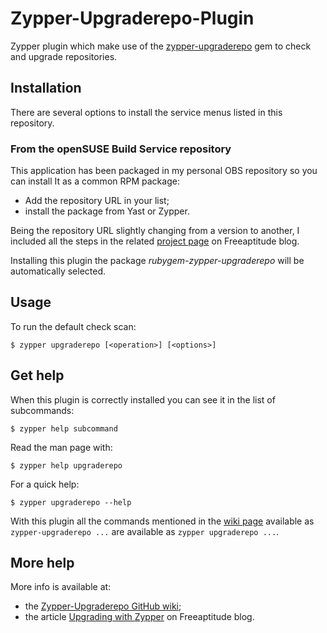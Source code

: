 # Zypper-Upgraderepo-Plugin

Zypper plugin which make use of the [zypper-upgraderepo][zypper_upgraderepo] gem
to check and upgrade repositories.

## Installation

There are several options to install the service menus listed in this repository.


### From the openSUSE Build Service repository

This application has been packaged in my personal OBS repository so you can install It
as a common RPM package:
- Add the repository URL in your list;
- install the package from Yast or Zypper.

Being the repository URL slightly changing from a version to another, I included all the steps
in the related [project page][project_page] on Freeaptitude blog.

Installing this plugin the package *rubygem-zypper-upgraderepo* will be automatically selected.

## Usage

To run the default check scan:
```
$ zypper upgraderepo [<operation>] [<options>]
```

## Get help

When this plugin is correctly installed you can see it in the list of subcommands:
```
$ zypper help subcommand
```

Read the man page with:
```
$ zypper help upgraderepo
```

For a quick help:
```
$ zypper upgraderepo --help
```

With this plugin all the commands mentioned in the [wiki page][zypper_upgraderepo_wiki] available
as `zypper-upgraderepo ...` are available as `zypper upgraderepo ...`.

## More help

More info is available at:
- the [Zypper-Upgraderepo GitHub wiki][zypper_upgraderepo_wiki];
- the article [Upgrading with Zypper][upgrading_with_zypper] on Freeaptitude blog.


[project_page]: https://freeaptitude.altervista.org/projects/zypper-upgraderepo.html "Zypper-Upgraderepo project page"
[upgrading_with_zypper]: https://freeaptitude.altervista.org/articles/upgrading-opensuse-with-zypper.html "Upgrading openSUSE with Zypper"
[zypper_upgraderepo]: https://github.com/fabiomux/zypper-upgraderepo "Zypper-Upgraderepo GitHub page"
[zypper_upgraderepo_wiki]: https://github.com/fabiomux/zypper-upgraderepo/wiki "Zypper-Upgraderepo wiki page on GitHub"
